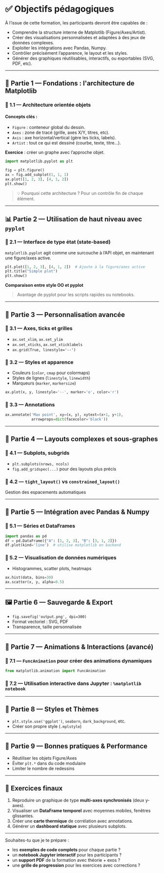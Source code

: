 # ✅ Objectifs pédagogiques

À l’issue de cette formation, les participants devront être capables de :
- Comprendre la structure interne de Matplotlib (Figure/Axes/Artist).
- Créer des visualisations personnalisées et adaptées à des jeux de données complexes.
- Exploiter les intégrations avec Pandas, Numpy.
- Contrôler précisément l’apparence, le layout et les styles.
- Générer des graphiques réutilisables, interactifs, ou exportables (SVG, PDF, etc).

---

## 🧱 Partie 1 — Fondations : l'architecture de Matplotlib

### 🔸 1.1 — Architecture orientée objets
#### Concepts clés :
- `Figure` : conteneur global du dessin.
- `Axes` : zone de tracé (grille, axes X/Y, titres, etc).
- `Axis` : axe horizontal/vertical (gère les ticks, labels).
- `Artist` : tout ce qui est dessiné (courbe, texte, titre...).

**Exercice** : créer un graphe avec l’approche objet.

```python
import matplotlib.pyplot as plt

fig = plt.figure()
ax = fig.add_subplot(1, 1, 1)
ax.plot([1, 2, 3], [4, 1, 2])
plt.show()
```

> 💡 Pourquoi cette architecture ? Pour un contrôle fin de chaque élément.

---

## 📊 Partie 2 — Utilisation de haut niveau avec `pyplot`

### 🔸 2.1 — Interface de type état (state-based)
`matplotlib.pyplot` agit comme une surcouche à l’API objet, en maintenant une figure/axes active.

```python
plt.plot([1, 2, 3], [4, 1, 2])  # Ajoute à la figure/axes active
plt.title("Simple plot")
plt.show()
```

**Comparaison entre style OO et pyplot**  
> Avantage de pyplot pour les scripts rapides ou notebooks.

---

## 🎨 Partie 3 — Personnalisation avancée

### 🔸 3.1 — Axes, ticks et grilles
- `ax.set_xlim`, `ax.set_ylim`
- `ax.set_xticks`, `ax.set_xticklabels`
- `ax.grid(True, linestyle='--')`

### 🔸 3.2 — Styles et apparence
- Couleurs (`color`, `cmap` pour colormaps)
- Styles de lignes (`linestyle`, `linewidth`)
- Marqueurs (`marker`, `markersize`)

```python
ax.plot(x, y, linestyle='--', marker='o', color='r')
```

### 🔸 3.3 — Annotations
```python
ax.annotate('Max point', xy=(x, y), xytext=(x+1, y+1),
            arrowprops=dict(facecolor='black'))
```

---

## 🧩 Partie 4 — Layouts complexes et sous-graphes

### 🔸 4.1 — Subplots, subgrids
- `plt.subplots(nrows, ncols)`
- `fig.add_gridspec(...)` pour des layouts plus précis

### 🔸 4.2 — `tight_layout()` vs `constrained_layout()`
Gestion des espacements automatiques

---

## 🧮 Partie 5 — Intégration avec Pandas & Numpy

### 🔸 5.1 — Séries et DataFrames
```python
import pandas as pd
df = pd.DataFrame({"A": [1, 2, 3], "B": [3, 1, 2]})
df.plot(kind='line')  # utilise matplotlib en backend
```

### 🔸 5.2 — Visualisation de données numériques
- Histogrammes, scatter plots, heatmaps

```python
ax.hist(data, bins=30)
ax.scatter(x, y, alpha=0.5)
```

---

## 🖼️ Partie 6 — Sauvegarde & Export

- `fig.savefig('output.png', dpi=300)`
- Format vectoriel : SVG, PDF
- Transparence, taille personnalisée

---

## 🔁 Partie 7 — Animations & Interactions (avancé)

### 🔸 7.1 — `FuncAnimation` pour créer des animations dynamiques
```python
from matplotlib.animation import FuncAnimation
```

### 🔸 7.2 — Utilisation interactive dans Jupyter : `%matplotlib notebook`

---

## 🌈 Partie 8 — Styles et Thèmes

- `plt.style.use('ggplot')`, `seaborn`, `dark_background`, etc.
- Créer son propre style (`.mplstyle`)

---

## 🔧 Partie 9 — Bonnes pratiques & Performance

- Réutiliser les objets Figure/Axes
- Éviter `plt.*` dans du code modulaire
- Limiter le nombre de redessins

---

## 🧪 Exercices finaux

1. Reproduire un graphique de type **multi-axes synchronisés** (deux y-axes).
2. Visualiser un **DataFrame temporel** avec moyennes mobiles, fenêtres glissantes.
3. Créer une **carte thermique** de corrélation avec annotations.
4. Générer un **dashboard statique** avec plusieurs subplots.

---

Souhaites-tu que je te prépare :
- les **exemples de code complets** pour chaque partie ?
- un **notebook Jupyter interactif** pour les participants ?
- un **support PDF** de la formation avec théorie + exos ?
- une **grille de progression** pour les exercices avec corrections ?